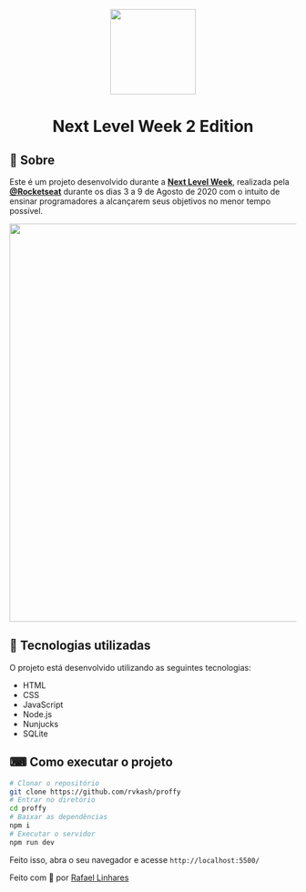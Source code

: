 
<p align="center">
  <img src="https://ik.imagekit.io/capitao/Proffy/nlw2_6d7PvlHZ5.svg" width="150" >
</p>


<h1 align="center">
 Next Level Week 2 Edition
</h1>







## 📖 Sobre 
Este é um projeto desenvolvido durante a **[Next Level Week](https://nextlevelweek.com/)**, realizada pela **[@Rocketseat](https://github.com/Rocketseat)** durante os dias 3 a 9 de Agosto de 2020
com o intuito de ensinar programadores a alcançarem seus objetivos no menor tempo possível.

<p align="center">
 <img src="https://ik.imagekit.io/capitao/Proffy/final_1596781937_urgAUoPC-.jpg" width="700" > 
</p>


## 🚀 Tecnologias utilizadas
O projeto está desenvolvido utilizando as seguintes tecnologias:
- HTML
- CSS
- JavaScript
- Node.js 
- Nunjucks 
- SQLite 

## ⌨ Como executar o projeto
```bash
# Clonar o repositório
git clone https://github.com/rvkash/proffy
# Entrar no diretório
cd proffy
# Baixar as dependências
npm i
# Executar o servidor
npm run dev
```
Feito isso, abra o seu navegador e acesse `http://localhost:5500/`

Feito com :blue_heart: por [Rafael Linhares](https://www.linkedin.com/in/rafael-linhares-js/)
